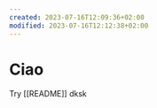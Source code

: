 ```yaml
---
created: 2023-07-16T12:09:36+02:00
modified: 2023-07-16T12:12:38+02:00
---
```


# Ciao

Try [[README]] dksk
